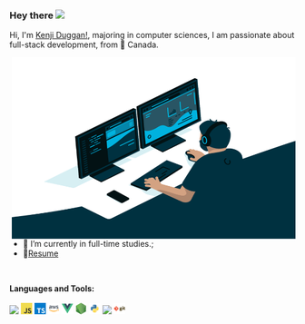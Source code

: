 ### Hey there <img src="https://media.giphy.com/media/hvRJCLFzcasrR4ia7z/giphy.gif" width="25px">
 

Hi, I'm [Kenji Duggan!](http://kenjiduggan.me/), majoring in computer sciences, I am passionate about full-stack development, from 🚀 Canada.
 

<img align="right" alt="GIF" src="https://github.com/KenjiDuggan/KenjiDuggan/blob/main/code.gif" width="500" height="320" />

- 🌱 I’m currently in full-time studies.; 
- 📝[Resume](https://drive.google.com/file/d/1NPJrcHY9DWG2wZr6GIha62hxAD4zRGTG/view?usp=sharing)
<br />

**Languages and Tools:**  
<br />
<code><img height="20" src="https://raw.githubusercontent.com/jmnote/z-icons/master/svg/java.svg"></code>
<code><img height="20" src="https://raw.githubusercontent.com/github/explore/80688e429a7d4ef2fca1e82350fe8e3517d3494d/topics/javascript/javascript.png"></code>
<code><img height="20" src="https://raw.githubusercontent.com/github/explore/80688e429a7d4ef2fca1e82350fe8e3517d3494d/topics/typescript/typescript.png"></code>
<code><img height="20" src="https://raw.githubusercontent.com/github/explore/80688e429a7d4ef2fca1e82350fe8e3517d3494d/topics/aws/aws.png"></code>
<code><img height="20" src="https://raw.githubusercontent.com/github/explore/80688e429a7d4ef2fca1e82350fe8e3517d3494d/topics/vue/vue.png"></code>
<code><img height="20" src="https://raw.githubusercontent.com/github/explore/80688e429a7d4ef2fca1e82350fe8e3517d3494d/topics/nodejs/nodejs.png"></code>
<code><img height="20" src="https://raw.githubusercontent.com/github/explore/80688e429a7d4ef2fca1e82350fe8e3517d3494d/topics/python/python.png"></code>
<code><img height="20" src="https://img.icons8.com/color/452/mongodb.png"></code>
<code><img height="20" src="https://raw.githubusercontent.com/github/explore/80688e429a7d4ef2fca1e82350fe8e3517d3494d/topics/git/git.png"></code>
 
 <br />

 
  
